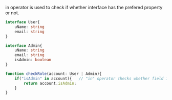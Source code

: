 in operator is used to check if whether interface has the prefered property or not.  
```typescript
interface User{
	uName: string
	email: string
}

interface Admin{
	uName: string
	email: string
	isAdmin: boolean
}

function checkRole(account: User | Admin){
	if("isAdmin" in account){	// "in" operator checks whether field is there or not
		return account.isAdmin;
	}
}
```  
